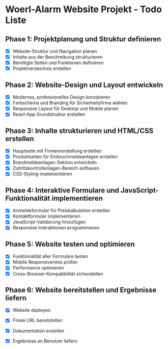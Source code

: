 # Woerl-Alarm Website Projekt - Todo Liste

## Phase 1: Projektplanung und Struktur definieren
- [x] Website-Struktur und Navigation planen
- [x] Inhalte aus der Beschreibung strukturieren
- [x] Benötigte Seiten und Funktionen definieren
- [x] Projektverzeichnis erstellen

## Phase 2: Website-Design und Layout entwickeln
- [x] Modernes, professionelles Design konzipieren
- [x] Farbschema und Branding für Sicherheitsfirma wählen
- [x] Responsive Layout für Desktop und Mobile planen
- [x] React-App Grundstruktur erstellen

## Phase 3: Inhalte strukturieren und HTML/CSS erstellen
- [x] Hauptseite mit Firmenvorstellung erstellen
- [x] Produktseiten für Einbruchmeldeanlagen erstellen
- [x] Brandmeldeanlagen-Sektion entwickeln
- [x] Zutrittskontrollanlagen-Bereich aufbauen
- [x] CSS-Styling implementieren

## Phase 4: Interaktive Formulare und JavaScript-Funktionalität implementieren
- [x] Anmeldeformular für Preiskalkulation erstellen
- [x] Kontaktformular implementieren
- [x] JavaScript-Validierung hinzufügen
- [x] Responsive Interaktionen programmieren

## Phase 5: Website testen und optimieren
- [x] Funktionalität aller Formulare testen
- [x] Mobile Responsiveness prüfen
- [x] Performance optimieren
- [x] Cross-Browser-Kompatibilität sicherstellen

## Phase 6: Website bereitstellen und Ergebnisse liefern
- [x] Website deployen
- [x] Finale URL bereitstellen
- [x] Dokumentation erstellen
- [x] Ergebnisse an Benutzer liefern


